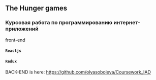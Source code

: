 ## The Hunger games
### Курсовая работа по программированию интернет-приложений

front-end

#### `Reactjs`
#### `Redux`


BACK-END is here: https://github.com/olyasoboleva/Coursework_IAD

